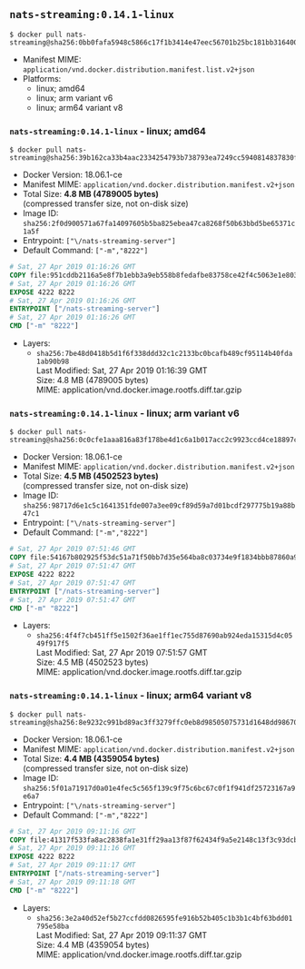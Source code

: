 ## `nats-streaming:0.14.1-linux`

```console
$ docker pull nats-streaming@sha256:0bb0fafa5948c5866c17f1b3414e47eec56701b25bc181bb3164001b891811dc
```

-	Manifest MIME: `application/vnd.docker.distribution.manifest.list.v2+json`
-	Platforms:
	-	linux; amd64
	-	linux; arm variant v6
	-	linux; arm64 variant v8

### `nats-streaming:0.14.1-linux` - linux; amd64

```console
$ docker pull nats-streaming@sha256:39b162ca33b4aac2334254793b738793ea7249cc5940814837830f14bf528b90
```

-	Docker Version: 18.06.1-ce
-	Manifest MIME: `application/vnd.docker.distribution.manifest.v2+json`
-	Total Size: **4.8 MB (4789005 bytes)**  
	(compressed transfer size, not on-disk size)
-	Image ID: `sha256:2f0d900571a67fa14097605b5ba825ebea47ca8268f50b63bbd5be65371c1a5f`
-	Entrypoint: `["\/nats-streaming-server"]`
-	Default Command: `["-m","8222"]`

```dockerfile
# Sat, 27 Apr 2019 01:16:26 GMT
COPY file:951cddb2116a5e8f7b1ebb3a9eb558b8fedafbe83758ce42f4c5063e1e803145 in /nats-streaming-server 
# Sat, 27 Apr 2019 01:16:26 GMT
EXPOSE 4222 8222
# Sat, 27 Apr 2019 01:16:26 GMT
ENTRYPOINT ["/nats-streaming-server"]
# Sat, 27 Apr 2019 01:16:26 GMT
CMD ["-m" "8222"]
```

-	Layers:
	-	`sha256:7be48d0418b5d1f6f338ddd32c1c2133bc0bcafb489cf95114b40fda1ab90b98`  
		Last Modified: Sat, 27 Apr 2019 01:16:39 GMT  
		Size: 4.8 MB (4789005 bytes)  
		MIME: application/vnd.docker.image.rootfs.diff.tar.gzip

### `nats-streaming:0.14.1-linux` - linux; arm variant v6

```console
$ docker pull nats-streaming@sha256:0c0cfe1aaa816a83f178be4d1c6a1b017acc2c9923ccd4ce18897ca84a9711a7
```

-	Docker Version: 18.06.1-ce
-	Manifest MIME: `application/vnd.docker.distribution.manifest.v2+json`
-	Total Size: **4.5 MB (4502523 bytes)**  
	(compressed transfer size, not on-disk size)
-	Image ID: `sha256:98717d6e1c5c1641351fde007a3ee09cf89d59a7d01bcdf297775b19a88b47c1`
-	Entrypoint: `["\/nats-streaming-server"]`
-	Default Command: `["-m","8222"]`

```dockerfile
# Sat, 27 Apr 2019 07:51:46 GMT
COPY file:54167b802925f53dc51a71f50bb7d35e564ba8c03734e9f1834bbb87860a9bae in /nats-streaming-server 
# Sat, 27 Apr 2019 07:51:47 GMT
EXPOSE 4222 8222
# Sat, 27 Apr 2019 07:51:47 GMT
ENTRYPOINT ["/nats-streaming-server"]
# Sat, 27 Apr 2019 07:51:47 GMT
CMD ["-m" "8222"]
```

-	Layers:
	-	`sha256:4f4f7cb451ff5e1502f36ae1ff1ec755d87690ab924eda15315d4c0549f917f5`  
		Last Modified: Sat, 27 Apr 2019 07:51:57 GMT  
		Size: 4.5 MB (4502523 bytes)  
		MIME: application/vnd.docker.image.rootfs.diff.tar.gzip

### `nats-streaming:0.14.1-linux` - linux; arm64 variant v8

```console
$ docker pull nats-streaming@sha256:8e9232c991bd89ac3ff3279ffc0eb8d98505075731d1648dd98670cd2e3f9b12
```

-	Docker Version: 18.06.1-ce
-	Manifest MIME: `application/vnd.docker.distribution.manifest.v2+json`
-	Total Size: **4.4 MB (4359054 bytes)**  
	(compressed transfer size, not on-disk size)
-	Image ID: `sha256:5f01a71917d0a01e4fec5c565f139c9f75c6bc67c0f1f941df25723167a9e6a7`
-	Entrypoint: `["\/nats-streaming-server"]`
-	Default Command: `["-m","8222"]`

```dockerfile
# Sat, 27 Apr 2019 09:11:16 GMT
COPY file:41317f533fa8ac2838fa1e31ff29aa13f87f62434f9a5e2148c13f3c93dcb3de in /nats-streaming-server 
# Sat, 27 Apr 2019 09:11:16 GMT
EXPOSE 4222 8222
# Sat, 27 Apr 2019 09:11:17 GMT
ENTRYPOINT ["/nats-streaming-server"]
# Sat, 27 Apr 2019 09:11:18 GMT
CMD ["-m" "8222"]
```

-	Layers:
	-	`sha256:3e2a40d52ef5b27ccfdd0826595fe916b52b405c1b3b1c4bf63bdd01795e58ba`  
		Last Modified: Sat, 27 Apr 2019 09:11:37 GMT  
		Size: 4.4 MB (4359054 bytes)  
		MIME: application/vnd.docker.image.rootfs.diff.tar.gzip
